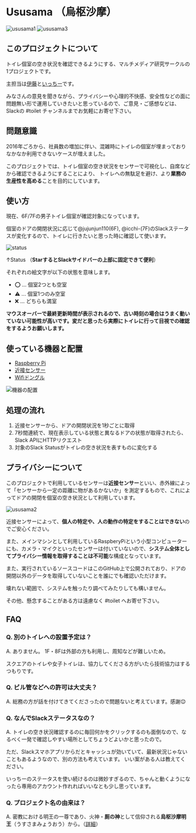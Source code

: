 # Ususama （烏枢沙摩）

![ususama1](https://user-images.githubusercontent.com/4201520/27992828-da035b2e-64d7-11e7-9a34-98a981637fd6.jpg)
![ususama3](https://user-images.githubusercontent.com/4201520/27992829-da058160-64d7-11e7-88cb-fe3d57447d8f.jpg)

## このプロジェクトについて

トイレ個室の空き状況を確認できるようにする、マルチメディア研究サークルの1プロジェクトです。

主担当は[伊藤](https://github.com/jujunjun110)と[いっちー](https://github.com/icchii0618)です。

みなさんの意見を聞きながら、プライバシーや心理的不快感、安全性などの面に問題無い形で運用していきたいと思っているので、ご意見・ご感想などは、Slackの #toilet チャンネルまでお気軽にお寄せ下さい。

## 問題意識

2016年ごろから、社員数の増加に伴い、混雑時にトイレの個室が埋まっておりなかなか利用できないケースが増えました。

このプロジェクトでは、トイレ個室の空き状況をセンサーで可視化し、自席などから確認できるようにすることにより、
トイレへの無駄足を避け、より**業務の生産性を高める**ことを目的にしています。

## 使い方

現在、6F/7Fの男子トイレ個室が確認対象になっています。

個室のドアの開閉状況に応じて@jujunjun110(6F), @icchi-(7F)のSlackステータスが変化するので、トイレに行きたいと思った時に確認して使います。

![status](https://user-images.githubusercontent.com/4201520/27992859-a64bce96-64d8-11e7-93ed-f2056b506a9c.png)

↑Status （**StarするとSlackサイドバーの上部に固定できて便利**）

それぞれの絵文字が以下の状態を意味します。

- ⭕ ... 個室2つとも空室
- ⚠️ ... 個室1つのみ空室
- ❌ ... どちらも満室

**マウスオーバーで最終更新時間が表示されるので、古い時刻の場合はうまく動いていない可能性が高いです。変だと思ったら実際にトイレに行って目視での確認をするようお願いします。**

## 使っている機器と配置
- [Raspberry Pi](https://ja.wikipedia.org/wiki/Raspberry_Pi)
- [近接センサー](https://www.pololu.com/product/2579)
- [Wifiドングル](https://www.amazon.co.jp/dp/B004AP8QKM)

![機器の配置](https://user-images.githubusercontent.com/4201520/28625462-5144a972-7257-11e7-8729-a072d76ab5d6.png)


## 処理の流れ
1. 近接センサーから、ドアの開閉状況を1秒ごとに取得
2. 7秒間連続で、現在表示している状態と異なるドアの状態が取得されたら、Slack APIにHTTPリクエスト
3. 対象のSlack Statusがトイレの空き状況を表すものに変化する

## プライバシーについて
このプロジェクトで利用しているセンサーは**近接センサー**といい、赤外線によって「センサーから一定の距離に物があるかないか」を測定するもので、これによってドアの開閉を個室の空き状況として利用しています。

![ususama2](https://user-images.githubusercontent.com/4201520/27992827-da032cee-64d7-11e7-86ed-d99956c4cbbd.jpg)

近接センサーによって、**個人の特定や、人の動作の特定をすることはできない**のでご安心ください。

また、メインマシンとして利用しているRaspberyPiという小型コンピューターにも、カメラ・マイクといったセンサーは付いていないので、**システム全体としてプライバシー情報を取得することは不可能**な構成となっています。

また、実行されているソースコードはこのGitHub上で公開されており、ドアの開閉以外のデータを取得していないことを誰にでも確認いただけます。

壊れない範囲で、システムを触ったり調べてみたりしても構いません。

その他、懸念することがある方は遠慮なく #toilet へお寄せ下さい。

## FAQ

### Q. 別のトイレへの設置予定は？

A. ありません。
1F・8Fは外部の方も利用し、周知などが難しいため。

スクエアのトイレや女子トイレは、協力してくださる方がいたら技術協力はするつもりです。

### Q. ビル管などへの許可は大丈夫？

A. 総務の方が話を付けてきてくださったので問題ないと考えています。感謝😌

### Q. なんでSlackステータスなの？

A. トイレの空き状況確認するのに毎回何かをクリックするのも面倒なので、なるべく一発で確認しやすい場所としてちょうどよいかと思ったので。

ただ、Slackスマホアプリからだとキャッシュが効いていて、最新状況じゃないこともあるようなので、別の方法も考えています。
いい案がある人は教えてください。

いっちーのステータスを使い続けるのは微妙すぎるので、ちゃんと動くようになったら専用のアカウント作れればいいなとも少し思っています。

### Q. プロジェクト名の由来は？

A. 密教における明王の一尊であり、火神・**厠の神**として信仰される**烏枢沙摩明王**（うすさまみょうおう）から。（[詳細](https://ja.wikipedia.org/wiki/%E7%83%8F%E6%9E%A2%E6%B2%99%E6%91%A9%E6%98%8E%E7%8E%8B)）

